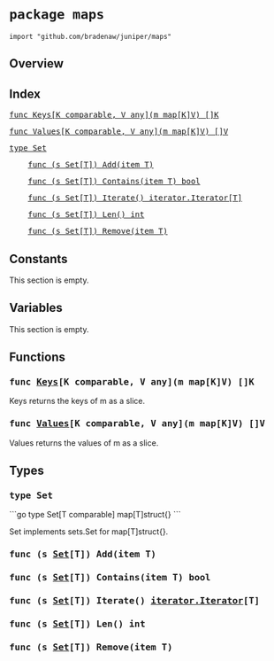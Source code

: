 # `package maps`

```
import "github.com/bradenaw/juniper/maps"
```

## Overview



## Index

<samp><a href="#Keys">func Keys[K comparable, V any](m map[K]V) []K</a></samp>

<samp><a href="#Values">func Values[K comparable, V any](m map[K]V) []V</a></samp>

<samp><a href="#Set">type Set</a></samp>

<samp>&nbsp;&nbsp;&nbsp;&nbsp;<a href="#Add">func (s Set[T]) Add(item T)</a></samp>

<samp>&nbsp;&nbsp;&nbsp;&nbsp;<a href="#Contains">func (s Set[T]) Contains(item T) bool</a></samp>

<samp>&nbsp;&nbsp;&nbsp;&nbsp;<a href="#Iterate">func (s Set[T]) Iterate() iterator.Iterator[T]</a></samp>

<samp>&nbsp;&nbsp;&nbsp;&nbsp;<a href="#Len">func (s Set[T]) Len() int</a></samp>

<samp>&nbsp;&nbsp;&nbsp;&nbsp;<a href="#Remove">func (s Set[T]) Remove(item T)</a></samp>


## Constants

This section is empty.

## Variables

This section is empty.

## Functions

<h3><a id="Keys"></a><samp>func <a href="#Keys">Keys</a>[K comparable, V any](m map[K]V) []K</samp></h3>

Keys returns the keys of m as a slice.


<h3><a id="Values"></a><samp>func <a href="#Values">Values</a>[K comparable, V any](m map[K]V) []V</samp></h3>

Values returns the values of m as a slice.


## Types

<h3><a id="Set"></a><samp>type Set</samp></h3>
```go
type Set[T comparable] map[T]struct{}
```

Set implements sets.Set for map[T]struct{}.


<h3><a id="Add"></a><samp>func (s <a href="#Set">Set</a>[T]) Add(item T)</samp></h3>



<h3><a id="Contains"></a><samp>func (s <a href="#Set">Set</a>[T]) Contains(item T) bool</samp></h3>



<h3><a id="Iterate"></a><samp>func (s <a href="#Set">Set</a>[T]) Iterate() <a href="./iterator.md#Iterator">iterator.Iterator</a>[T]</samp></h3>



<h3><a id="Len"></a><samp>func (s <a href="#Set">Set</a>[T]) Len() int</samp></h3>



<h3><a id="Remove"></a><samp>func (s <a href="#Set">Set</a>[T]) Remove(item T)</samp></h3>



